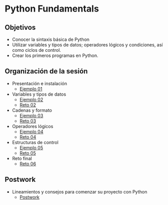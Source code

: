 # Python Fundamentals

## Objetivos

* Conocer la sintaxis básica de Python
* Utilizar variables y tipos de datos; operadores lógicos y condiciones, así como ciclos de control.
* Crear los primeros programas en Python.

## Organización de la sesión

* Presentación e instalación
    * [Ejemplo 01](ejemplo01/readme.md)
* Variables y tipos de datos
    * [Ejemplo 02](ejemplo02/readme.md)
    * [Reto 02](reto02)
* Cadenas y formato
    * [Ejemplo 03](ejemplo03/readme.md)
    * [Reto 03](reto03)
* Operadores lógicos
    * [Ejemplo 04](ejemplo04/readme.md)
    * [Reto 04](reto04)
* Estructuras de control
    * [Ejemplo 05](ejemplo05/readme.md)
    * [Reto 05](reto05)
* Reto final
    * [Reto 06](reto06)

## Postwork

* Lineamientos y consejos para comenzar su proyecto con Python
   *  [Postwork](postwork)



